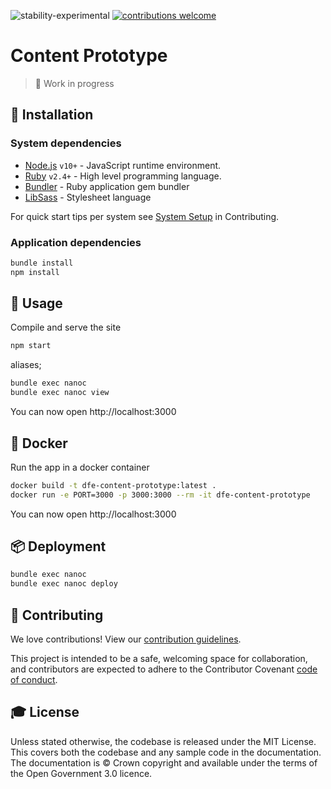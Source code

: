 ![stability-experimental](https://img.shields.io/badge/stability-experimental-important.svg)
[![contributions welcome](https://img.shields.io/badge/contributions-welcome-brightgreen.svg?style=flat)](./.github/CONTRIBUTING.md)
# Content Prototype

> 🚧 Work in progress

## 🎲 Installation

### System dependencies

- [Node.js](https://nodejs.org/en/download/package-manager) `v10+` - JavaScript runtime environment.
- [Ruby](https://www.ruby-lang.org/en/downloads/) `v2.4+` - High level programming language.
- [Bundler](https://bundler.io/) - Ruby application gem bundler
- [LibSass](https://sass-lang.com/libsass) - Stylesheet language

For quick start tips per system see [System Setup](./github/CONTRIBUTING.md#System-Setup) in Contributing.

### Application dependencies

```bash
bundle install
npm install
```

## 🎯 Usage

Compile and serve the site

```bash
npm start
```

aliases;

```bash
bundle exec nanoc
bundle exec nanoc view
```

You can now open http://localhost:3000

## 🐳 Docker

Run the app in a docker container

```bash
docker build -t dfe-content-prototype:latest .
docker run -e PORT=3000 -p 3000:3000 --rm -it dfe-content-prototype
```

You can now open http://localhost:3000

## 📦 Deployment

```bash
bundle exec nanoc
bundle exec nanoc deploy
```

## 👤 Contributing

We love contributions! View our [contribution guidelines](./.github/CONTRIBUTING.md).

This project is intended to be a safe, welcoming space for collaboration, and contributors are expected to adhere to the Contributor Covenant [code of conduct](./.github/CODE_OF_CONDUCT.md).

## 🎓 License

Unless stated otherwise, the codebase is released under the MIT License. This covers both the codebase and any sample code in the documentation. The documentation is © Crown copyright and available under the terms of the Open Government 3.0 licence.
